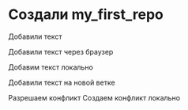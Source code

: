 ﻿# Создали my_first_repo 
Добавили текст

Добавили текст через браузер

Добавим текст локально

Добавили текст на новой ветке

Разрешаем конфликт
Создаем конфликт
локально
